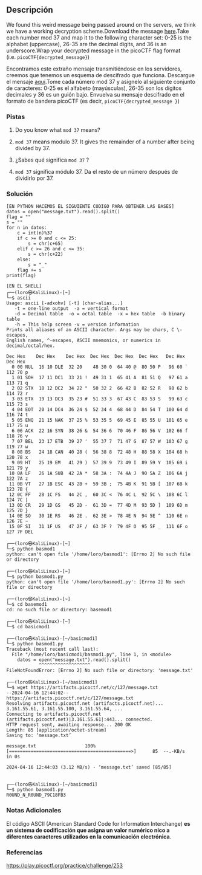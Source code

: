 ## Descripción
We found this weird message being passed around on the servers, we think we have a working decryption scheme.Download the message [here](https://artifacts.picoctf.net/c/127/message.txt).Take each number mod 37 and map it to the following character set: 0-25 is the alphabet (uppercase), 26-35 are the decimal digits, and 36 is an underscore.Wrap your decrypted message in the picoCTF flag format (i.e. `picoCTF{decrypted_message}`)

Encontramos este extraño mensaje transmitiéndose en los servidores, creemos que tenemos un esquema de descifrado que funciona. Descargue el mensaje [aquí](https://artifacts.picoctf.net/c/127/message.txt).Tome cada número mod 37 y asígnelo al siguiente conjunto de caracteres: 0-25 es el alfabeto (mayúsculas), 26-35 son los dígitos decimales y 36 es un guión bajo. Envuelva su mensaje descifrado en el formato de bandera picoCTF (es decir, `picoCTF{decrypted_message }`)
### Pistas
1. Do you know what `mod 37` means?
2. `mod 37` means modulo 37. It gives the remainder of a number after being divided by 37.

1. ¿Sabes qué significa `mod 37` ?
2. `mod 37` significa módulo 37. Da el resto de un número después de dividirlo por 37.
### Solución
```
[EN PYTHON HACEMOS EL SIGUIENTE CODIGO PARA OBTENER LAS BASES]
datos = open("message.txt").read().split()
flag = ""
s = ""
for n in datos:
	c = int(n)%37
	if c >= 0 and c <= 25:
		s = chr(c+65)
	elif c >= 26 and c <= 35:
		s = chr(c+22)
	else:
		s = "_"
	flag += s
print(flag)

[EN EL SHELL]
┌──(loro㉿KaliLinux)-[~]
└─$ ascii
Usage: ascii [-adxohv] [-t] [char-alias...]
   -t = one-line output  -a = vertical format
   -d = Decimal table  -o = octal table  -x = hex table  -b binary table
   -h = This help screen -v = version information
Prints all aliases of an ASCII character. Args may be chars, C \-escapes,
English names, ^-escapes, ASCII mnemonics, or numerics in decimal/octal/hex.

Dec Hex    Dec Hex    Dec Hex  Dec Hex  Dec Hex  Dec Hex   Dec Hex   Dec Hex  
  0 00 NUL  16 10 DLE  32 20    48 30 0  64 40 @  80 50 P   96 60 `  112 70 p
  1 01 SOH  17 11 DC1  33 21 !  49 31 1  65 41 A  81 51 Q   97 61 a  113 71 q
  2 02 STX  18 12 DC2  34 22 "  50 32 2  66 42 B  82 52 R   98 62 b  114 72 r
  3 03 ETX  19 13 DC3  35 23 #  51 33 3  67 43 C  83 53 S   99 63 c  115 73 s
  4 04 EOT  20 14 DC4  36 24 $  52 34 4  68 44 D  84 54 T  100 64 d  116 74 t
  5 05 ENQ  21 15 NAK  37 25 %  53 35 5  69 45 E  85 55 U  101 65 e  117 75 u
  6 06 ACK  22 16 SYN  38 26 &  54 36 6  70 46 F  86 56 V  102 66 f  118 76 v
  7 07 BEL  23 17 ETB  39 27 '  55 37 7  71 47 G  87 57 W  103 67 g  119 77 w
  8 08 BS   24 18 CAN  40 28 (  56 38 8  72 48 H  88 58 X  104 68 h  120 78 x
  9 09 HT   25 19 EM   41 29 )  57 39 9  73 49 I  89 59 Y  105 69 i  121 79 y
 10 0A LF   26 1A SUB  42 2A *  58 3A :  74 4A J  90 5A Z  106 6A j  122 7A z
 11 0B VT   27 1B ESC  43 2B +  59 3B ;  75 4B K  91 5B [  107 6B k  123 7B {
 12 0C FF   28 1C FS   44 2C ,  60 3C <  76 4C L  92 5C \  108 6C l  124 7C |
 13 0D CR   29 1D GS   45 2D -  61 3D =  77 4D M  93 5D ]  109 6D m  125 7D }
 14 0E SO   30 1E RS   46 2E .  62 3E >  78 4E N  94 5E ^  110 6E n  126 7E ~
 15 0F SI   31 1F US   47 2F /  63 3F ?  79 4F O  95 5F _  111 6F o  127 7F DEL
                                                                                                                   
┌──(loro㉿KaliLinux)-[~]
└─$ python basmod1
python: can't open file '/home/loro/basmod1': [Errno 2] No such file or directory
                                                                                                                   
┌──(loro㉿KaliLinux)-[~]
└─$ python basmod1.py
python: can't open file '/home/loro/basmod1.py': [Errno 2] No such file or directory
                                                                                                                   
┌──(loro㉿KaliLinux)-[~]
└─$ cd basemod1    
cd: no such file or directory: basemod1
                                                                                                                   
┌──(loro㉿KaliLinux)-[~]
└─$ cd basicmod1
                                                                                                                   
┌──(loro㉿KaliLinux)-[~/basicmod1]
└─$ python basmod1.py
Traceback (most recent call last):
  File "/home/loro/basicmod1/basmod1.py", line 1, in <module>
    datos = open("message.txt").read().split()
            ^^^^^^^^^^^^^^^^^^^
FileNotFoundError: [Errno 2] No such file or directory: 'message.txt'
                                                                                                                   
┌──(loro㉿KaliLinux)-[~/basicmod1]
└─$ wget https://artifacts.picoctf.net/c/127/message.txt
--2024-04-16 12:44:02--  https://artifacts.picoctf.net/c/127/message.txt
Resolving artifacts.picoctf.net (artifacts.picoctf.net)... 3.161.55.61, 3.161.55.100, 3.161.55.64, ...
Connecting to artifacts.picoctf.net (artifacts.picoctf.net)|3.161.55.61|:443... connected.
HTTP request sent, awaiting response... 200 OK
Length: 85 [application/octet-stream]
Saving to: ‘message.txt’

message.txt                  100%[=============================================>]      85  --.-KB/s    in 0s      

2024-04-16 12:44:03 (3.12 MB/s) - ‘message.txt’ saved [85/85]

                                                                                                                   
┌──(loro㉿KaliLinux)-[~/basicmod1]
└─$ python basmod1.py                                   
R0UND_N_R0UND_79C18FB3

```
### Notas Adicionales
El código ASCII (American Standard Code for Information Interchange) **es un sistema de codificación que asigna un valor numérico nico a diferentes caracteres utilizados en la comunicación electrónica**.
### Referencias
https://play.picoctf.org/practice/challenge/253

